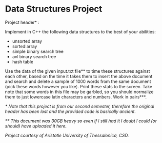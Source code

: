 # Data Structures Project

Project header\* :

Implement in C++ the following data structures to the best of your abilities:
* unsorted array
* sorted array
* simple binary search tree
* avl binary search tree
* hash table

Use the data of the given input.txt file\*\* to time these structures against each other,
based on the time it takes them to insert the above document and search and delete a sample of 1000 words from the
same document (pick these words however you like). Print these stats to the screen.
Take note that some words in this file may be garbled, so you should normalize them to just
lowercase latin characters and numbers. Work in pairs\*\*\*.

*\* Note that this project is from our second semester, therefore the original header has been lost and
the provided code is basically ancient.*

*\*\* This document was 30GB heavy so even if I still had it I doubt I could (or should) have uploaded it here.*

*Project courtesy of Aristotle University of Thessalonica, CSD.*
